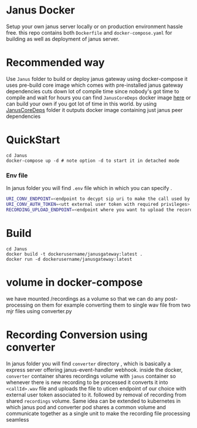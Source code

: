 # Janus Docker

Setup your own janus server locally or on production environment hassle free. this repo contains both `Dockerfile` and `docker-compose.yaml` for building as well as deployment of janus server.

# Recommended way

Use `Janus` folder to build or deploy janus gateway using docker-compose
it uses pre-build core image which comes with pre-installed janus gateway dependencies cuts down lot of compile time since nobody's got time to compile and wait for hours
you can find `JanusCoreDeps` docker image [here](https://hub.docker.com/repository/docker/shivanshtalwar0/januscoredeps/tags)
or can build your own if you got lot of time in this world. by using [JanusCoreDeps](./JanusCoreDeps/) folder it outputs docker image containing just janus peer dependencies


# QuickStart

    cd Janus
    docker-compose up -d # note option -d to start it in detached mode
### Env file
In janus folder you will find `.env` file which in which you can specify  .
```bash
URI_CONV_ENDPOINT=<endpoint to decypt sip uri to make the call used by janus>
URI_CONV_AUTH_TOKEN=<utt external user token with required privileges>
RECORDING_UPLOAD_ENDPOINT=<endpoint where you want to upload the recording once ready>
```

# Build

    cd Janus
    docker build -t dockerusername/janusgateway:latest .
    docker run -d dockerusername/janusgateway:latest
# volume in docker-compose
we have mounted /recordings as a volume so that we can do any post-processing on them for example converting them to single wav file from two mjr files using converter.py

# Recording Conversion using converter
In janus folder you will find `converter` directory , which is basically a express server offering janus-event-handler webhook.
inside the docker,  `converter` container shares recordings volume with `janus` container so whenever there is new recording to be processed it converts it into `<callId>.wav` file and uploads the file to uticen endpoint of our choice with external user token associated to it. followed by removal of recording from shared `recordings` volume.
Same idea can be extended to kubernetes in which janus pod and converter pod shares a common volume and communicate together as a single unit to make the recording file processing seamless
